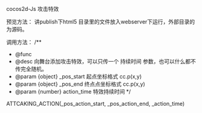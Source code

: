 cocos2d-Js 攻击特效

预览方法：
讲publish下html5 目录里的文件放入webserver下运行，外部目录的为源码。

调用方法：
 /**
* @func 
* @desc 向舞台添加攻击特效，可以只传一个 持续时间 参数，也可以什么都不传完全随机。
* @param {object} _pos_start     起点坐标格式 cc.p(x,y)
* @param {object} _pos_end       终点点坐标格式 cc.p(x,y)
* @param {number} action_time    特效持续时间
*/

ATTCAKING_ACTION(_pos_action_start, _pos_action_end, _action_time)
